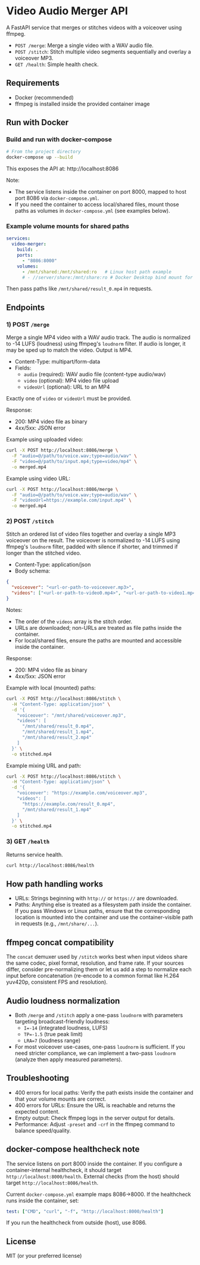 # Video Audio Merger API

A FastAPI service that merges or stitches videos with a voiceover using ffmpeg.

- `POST /merge`: Merge a single video with a WAV audio file.
- `POST /stitch`: Stitch multiple video segments sequentially and overlay a voiceover MP3.
- `GET /health`: Simple health check.

## Requirements
- Docker (recommended)
- ffmpeg is installed inside the provided container image

## Run with Docker

### Build and run with docker-compose
```bash
# From the project directory
docker-compose up --build
```

This exposes the API at: http://localhost:8086

Note:
- The service listens inside the container on port 8000, mapped to host port 8086 via `docker-compose.yml`.
- If you need the container to access local/shared files, mount those paths as volumes in `docker-compose.yml` (see examples below).

### Example volume mounts for shared paths
```yaml
services:
  video-merger:
    build: .
    ports:
      - "8086:8000"
    volumes:
      - /mnt/shared:/mnt/shared:ro   # Linux host path example
      # - //server/share:/mnt/share:ro # Docker Desktop bind mount for SMB share (Windows/Mac)
```

Then pass paths like `/mnt/shared/result_0.mp4` in requests.

## Endpoints

### 1) POST `/merge`
Merge a single MP4 video with a WAV audio track. The audio is normalized to -14 LUFS (loudness) using ffmpeg's `loudnorm` filter. If audio is longer, it may be sped up to match the video. Output is MP4.

- Content-Type: multipart/form-data
- Fields:
  - `audio` (required): WAV audio file (content-type audio/wav)
  - `video` (optional): MP4 video file upload
  - `videoUrl` (optional): URL to an MP4

Exactly one of `video` or `videoUrl` must be provided.

Response:
- 200: MP4 video file as binary
- 4xx/5xx: JSON error

Example using uploaded video:
```bash
curl -X POST http://localhost:8086/merge \
  -F "audio=@/path/to/voice.wav;type=audio/wav" \
  -F "video=@/path/to/input.mp4;type=video/mp4" \
  -o merged.mp4
```

Example using video URL:
```bash
curl -X POST http://localhost:8086/merge \
  -F "audio=@/path/to/voice.wav;type=audio/wav" \
  -F "videoUrl=https://example.com/input.mp4" \
  -o merged.mp4
```

### 2) POST `/stitch`
Stitch an ordered list of video files together and overlay a single MP3 voiceover on the result. The voiceover is normalized to -14 LUFS using ffmpeg's `loudnorm` filter, padded with silence if shorter, and trimmed if longer than the stitched video.

- Content-Type: application/json
- Body schema:
```json
{
  "voiceover": "<url-or-path-to-voiceover.mp3>",
  "videos": ["<url-or-path-to-video0.mp4>", "<url-or-path-to-video1.mp4>", "..."]
}
```

Notes:
- The order of the `videos` array is the stitch order.
- URLs are downloaded; non-URLs are treated as file paths inside the container.
- For local/shared files, ensure the paths are mounted and accessible inside the container.

Response:
- 200: MP4 video file as binary
- 4xx/5xx: JSON error

Example with local (mounted) paths:
```bash
curl -X POST http://localhost:8086/stitch \
  -H "Content-Type: application/json" \
  -d '{
    "voiceover": "/mnt/shared/voiceover.mp3",
    "videos": [
      "/mnt/shared/result_0.mp4",
      "/mnt/shared/result_1.mp4",
      "/mnt/shared/result_2.mp4"
    ]
  }' \
  -o stitched.mp4
```

Example mixing URL and path:
```bash
curl -X POST http://localhost:8086/stitch \
  -H "Content-Type: application/json" \
  -d '{
    "voiceover": "https://example.com/voiceover.mp3",
    "videos": [
      "https://example.com/result_0.mp4",
      "/mnt/shared/result_1.mp4"
    ]
  }' \
  -o stitched.mp4
```

### 3) GET `/health`
Returns service health.

```bash
curl http://localhost:8086/health
```

## How path handling works
- URLs: Strings beginning with `http://` or `https://` are downloaded.
- Paths: Anything else is treated as a filesystem path inside the container. If you pass Windows or Linux paths, ensure that the corresponding location is mounted into the container and use the container-visible path in requests (e.g., `/mnt/share/...`).

## ffmpeg concat compatibility
The `concat` demuxer used by `/stitch` works best when input videos share the same codec, pixel format, resolution, and frame rate. If your sources differ, consider pre-normalizing them or let us add a step to normalize each input before concatenation (re-encode to a common format like H.264 yuv420p, consistent FPS and resolution).

## Audio loudness normalization
- Both `/merge` and `/stitch` apply a one-pass `loudnorm` with parameters targeting broadcast-friendly loudness:
  - `I=-14` (integrated loudness, LUFS)
  - `TP=-1.5` (true peak limit)
  - `LRA=7` (loudness range)
- For most voiceover use-cases, one-pass `loudnorm` is sufficient. If you need stricter compliance, we can implement a two-pass `loudnorm` (analyze then apply measured parameters).

## Troubleshooting
- 400 errors for local paths: Verify the path exists inside the container and that your volume mounts are correct.
- 400 errors for URLs: Ensure the URL is reachable and returns the expected content.
- Empty output: Check ffmpeg logs in the server output for details.
- Performance: Adjust `-preset` and `-crf` in the ffmpeg command to balance speed/quality.

## docker-compose healthcheck note
The service listens on port 8000 inside the container. If you configure a container-internal healthcheck, it should target `http://localhost:8000/health`. External checks (from the host) should target `http://localhost:8086/health`.

Current `docker-compose.yml` example maps 8086->8000. If the healthcheck runs inside the container, set:
```yaml
test: ["CMD", "curl", "-f", "http://localhost:8000/health"]
```
If you run the healthcheck from outside (host), use 8086.

## License
MIT (or your preferred license)
